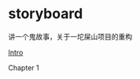 # storyboard
讲一个鬼故事，关于一坨屎山项目的重构


[ Intro](https://github.com/cjieyan/storyboard/blob/main/docs/intro.md)

 Chapter 1